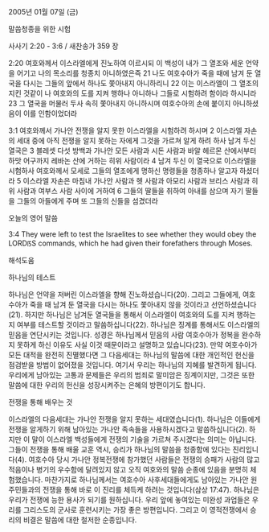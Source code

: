 2005년 01월 07일 (금)

말씀청종을 위한 시험



사사기 2:20 - 3:6 / 새찬송가 359 장


2:20 여호와께서 이스라엘에게 진노하여 이르시되 이 백성이 내가 그 열조와 세운 언약을 어기고 나의 목소리를 청종치 아니하였은즉 21 나도 여호수아가 죽을 때에 남겨 둔 열국을 다시는 그들의 앞에서 하나도 쫓아내지 아니하리니 22 이는 이스라엘이 그 열조의 지킨 것같이 나 여호와의 도를 지켜 행하나 아니하나 그들로 시험하려 함이라 하시니라 23 그 열국을 머물러 두사 속히 쫓아내지 아니하시며 여호수아의 손에 붙이지 아니하셨음이 이를 인함이었더라 

3:1 여호와께서 가나안 전쟁을 알지 못한 이스라엘을 시험하려 하시며 2 이스라엘 자손의 세대 중에 아직 전쟁을 알지 못하는 자에게 그것을 가르쳐 알게 하려 하사 남겨 두신 열국은 3 블레셋 다섯 방백과 가나안 모든 사람과 시돈 사람과 바알 헤르몬 산에서부터 하맛 어구까지 레바논 산에 거하는 히위 사람이라 4 남겨 두신 이 열국으로 이스라엘을 시험하사 여호와께서 모세로 그들의 열조에게 명하신 명령들을 청종하나 알고자 하셨더라 5 이스라엘 자손은 마침내 가나안 사람과 헷 사람과 아모리 사람과 브리스 사람과 히위 사람과 여부스 사람 사이에 거하여 6 그들의 딸들을 취하여 아내를 삼으며 자기 딸들을 그들의 아들에게 주며 또 그들의 신들을 섬겼더라

오늘의 영어 말씀

3:4 They were left to test the Israelites to see whether they would obey the LORDꡑS commands, which he had given their forefathers through Moses.

해석도움





하나님의 테스트

하나님은 언약을 저버린 이스라엘을 향해 진노하셨습니다(20). 그리고 그들에게, 여호수아가 죽을 때 남겨 둔 열국을 다시는 하나도 쫓아내지 않을 것이라고 선언하셨습니다(21). 하지만 하나님은 남겨둔 열국들을 통해서 이스라엘이 여호와의 도를 지켜 행하는지 여부를 테스트할 것이라고 말씀하십니다(22). 하나님은 징계를 통해서도 이스라엘의 믿음을 연단시키는 것입니다. 성경은 하나님께서 믿음의 사람 여호수아가 정복을 완수하지 못하게 하신 이유도 사실 이것 때문이라고 설명하고 있습니다(23). 만약 여호수아가 모든 대적을 완전히 진멸했다면 그 다음세대는 하나님의 말씀에 대한 개인적인 헌신을 점검받을 방법이 없어졌을 것입니다. 여기서 우리는 하나님의 지혜를 발견하게 됩니다. 우리에게 남아있는 고통과 문제들은 우리의 범죄로 말미암은 징계이지만, 그것은 또한 말씀에 대한 우리의 헌신을 성장시켜주는 은혜의 방편이기도 합니다.   

전쟁을 통해 배우는 것

이스라엘의 다음세대는 가나안 전쟁을 알지 못하는 세대였습니다(1). 하나님은 이들에게 전쟁을 알게하기 위해 남아있는 가나안 족속들을 사용하시겠다고 말씀하십니다(2). 하지만 이 말이 이스라엘 백성들에게 전쟁의 기술을 가르쳐 주시겠다는 의미는 아닙니다. 그들이 전쟁을 통해 배울 교훈 역시, 승리가 하나님의 말씀을 청종함에 있다는 진리입니다(4). 여호수아 당시 가나안 정복전쟁에 참가했던 사람들은 전쟁의 승패가 사람의 많고 적음이나 병기의 우수함에 달려있지 않고 오직 여호와의 말씀 순종에 있음을 분명히 체험했습니다. 마찬가지로 하나님께서는 여호수아 사후세대들에게도 남아있는 가나안 원주민들과의 전쟁을 통해 바로 이 진리를 체득케 하려는 것입니다(삼상 17:47). 하나님은 우리가 전쟁에 능한 용사가 되기를 원하십니다. 우리 앞에 놓여있는 미완성 과업들은 우리를 그리스도의 군사로 훈련시키는 가장 좋은 방편입니다. 그리고 이 영적전쟁에서 승리의 비결은 말씀에 대한 철저한 순종입니다.